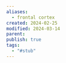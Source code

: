 ```yaml
---
aliases:
  - frontal cortex
created: 2024-02-25
modified: 2024-03-14
parent: 
publish: true
tags:
  - "#stub"
---
```

